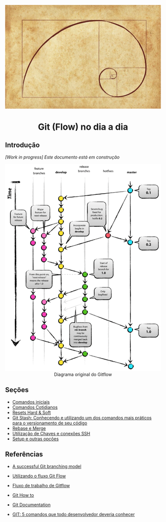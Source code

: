 <p align="center">
    <img src="img/espiral-de-fibonacci-800x531.jpg" alt="Fibonacci Espiral" />
</p>
<div align="center">
    <h1>Git (Flow) no dia a dia</h1>
</div>

## Introdução

_[Work in progress] Este documento está em construção_

<p align="center">
    <img src="img/gitflow-original.png" alt="Git flow Diagram" />
    <span>Diagrama original do Gitflow</span>
</p>

## Seções

* [Comandos iniciais](01_github-start-commands.md)
* [Comandos Cotidianos](02_commands_everyday.md)
* [Resets Hard & Soft](02.1_reset_hard_soft.md)
* [Git Stash: Conhecendo e utilizando um dos comandos mais práticos para o versionamento de seu código](https://githowto.com/pt-BR/undoing_committed_changes)
* [Rebase e Merge](03_rebase_merge.md)
* [Utilização de Chaves e conexões SSH](04_ssh_keys.md)
* [Setup e outras opções](05_settings.md)

## Referências
* [A successful Git branching model](https://nvie.com/posts/a-successful-git-branching-model/)

* [Utilizando o fluxo Git Flow](https://medium.com/trainingcenter/utilizando-o-fluxo-git-flow-e63d5e0d5e04)

* [Fluxo de trabalho de Gitflow](https://www.atlassian.com/br/git/tutorials/comparing-workflows/gitflow-workflow)

* [Git How to](https://githowto.com/pt-BR)

* [Git Documentation](https://git-scm.com/doc)

* [GIT: 5 comandos que todo desenvolvedor deveria conhecer](https://blog.umbler.com/br/comandos-do-git-para-desenvolvedores/)
